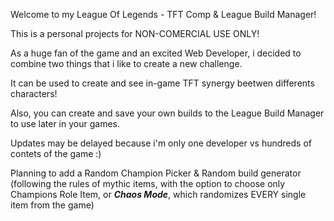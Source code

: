 Welcome to my League Of Legends - TFT Comp &amp; League Build Manager! 

This is a personal projects for NON-COMERCIAL USE ONLY! 

As a huge fan of the game and an excited Web Developer, i decided to combine two things that i like to create a new challenge. 

It can be used to create and see in-game TFT synergy beetwen differents characters!

Also, you can create and save your own builds to the League Build Manager to use later in your games.

Updates may be delayed because i'm only one developer vs hundreds of contets of the game :)

Planning to add a Random Champion Picker & Random build generator (following the rules of mythic items, with the option to choose only Champions Role Item, or ***Chaos Mode***, which randomizes EVERY single item from the game)
